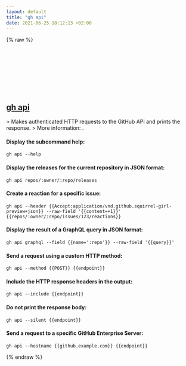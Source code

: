 ```yaml
---
layout: default
title: "gh api"
date: 2021-06-25 18:12:13 +02:00
---
```

{% raw %}
<h2 id="gh-api">
  <a href="/en/common/gh-api.html">gh api</a> <a href="#gh-api"><svg class="icon">
    <use href="/assets/images/unicode_sprite.svg#link" />
  </svg></a>
</h2>
> Makes authenticated HTTP requests to the GitHub API and prints the response.
> More information: <https://cli.github.com/manual/gh_api>.

#### Display the subcommand help:
```shell
gh api --help
```
#### Display the releases for the current repository in JSON format:
```shell
gh api repos/:owner/:repo/releases
```
#### Create a reaction for a specific issue:
```shell
gh api --header {{Accept:application/vnd.github.squirrel-girl-preview+json}} --raw-field '{{content=+1}}' {{repos/:owner/:repo/issues/123/reactions}}
```
#### Display the result of a GraphQL query in JSON format:
```shell
gh api graphql --field {{name=':repo'}} --raw-field '{{query}}'
```
#### Send a request using a custom HTTP method:
```shell
gh api --method {{POST}} {{endpoint}}
```
#### Include the HTTP response headers in the output:
```shell
gh api --include {{endpoint}}
```
#### Do not print the response body:
```shell
gh api --silent {{endpoint}}
```
#### Send a request to a specific GitHub Enterprise Server:
```shell
gh api --hostname {{github.example.com}} {{endpoint}}
```
{% endraw %}